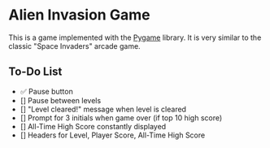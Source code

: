 # Alien Invasion Game
This is a game implemented with the [Pygame](https://www.pygame.org/docs/) library. It is very similar to the classic "Space Invaders" arcade game.

## To-Do List
- :white_check_mark: Pause button
- [] Pause between levels
- [] "Level cleared!" message when level is cleared
- [] Prompt for 3 initials when game over (if top 10 high score)
- [] All-Time High Score constantly displayed
- [] Headers for Level, Player Score, All-Time High Score